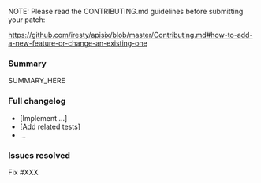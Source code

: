 NOTE: Please read the CONTRIBUTING.md guidelines before submitting your patch:

https://github.com/iresty/apisix/blob/master/Contributing.md#how-to-add-a-new-feature-or-change-an-existing-one

### Summary

SUMMARY_HERE

### Full changelog

* [Implement ...]
* [Add related tests]
* ...

### Issues resolved

Fix #XXX
